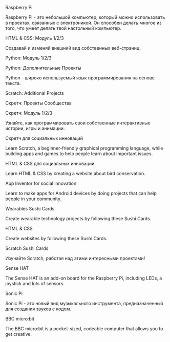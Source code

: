 Raspberry Pi

Raspberry Pi - это небольшой компьютер, который можно использовать в проектах, связанных с электроникой. Он способен делать многое из того, что умеет делать твой настольный компьютер.

HTML & CSS: Модуль 1/2/3

Создавай и изменяй внешний вид собственных веб-страниц.

Python: Модуль 1/2/3

Python: Дополнительные Проекты

Python - широко используемый язык программирования на основе текста.

Scratch: Additional Projects

Скретч: Проекты Сообщества

Скретч: Модуль 1/2/3

Узнайте, как программировать свои собственные интерактивные истории, игры и анимации.

Скретч для социальных инноваций

Learn Scratch, a beginner-friendly graphical programming language, while building apps and games to help people learn about important issues.

HTML & CSS для социальных инноваций

Learn HTML & CSS by creating a website about bird conservation.

App Inventor for social innovation

Learn to make apps for Android devices by doing projects that can help people in your community.

Wearables Sushi Cards

Create wearable technology projects by following these Sushi Cards.

HTML & CSS

Create websites by following these Sushi Cards.

Scratch Sushi Cards

Изучайте Scratch, работая над этими интересными проектами!

Sense HAT

The Sense HAT is an add-on board for the Raspberry Pi, including LEDs, a joystick and lots of sensors.

Sonic Pi

Sonic Pi - это новый вид музыкального инструмента, предназначенный для создания звуков с кодом.

BBC micro:bit

The BBC micro:bit is a pocket-sized, codeable computer that allows you to get creative.